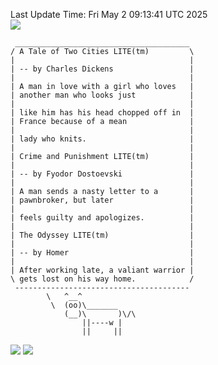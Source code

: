 Last Update Time: 
Fri May  2 09:13:41 UTC 2025
<br>![](https://img.shields.io/badge/%E5%A4%A7%E5%AE%B6-%E5%AE%89%E5%AE%89-green)<br>
```
 _______________________________________
/ A Tale of Two Cities LITE(tm)         \
|                                       |
| -- by Charles Dickens                 |
|                                       |
| A man in love with a girl who loves   |
| another man who looks just            |
|                                       |
| like him has his head chopped off in  |
| France because of a mean              |
|                                       |
| lady who knits.                       |
|                                       |
| Crime and Punishment LITE(tm)         |
|                                       |
| -- by Fyodor Dostoevski               |
|                                       |
| A man sends a nasty letter to a       |
| pawnbroker, but later                 |
|                                       |
| feels guilty and apologizes.          |
|                                       |
| The Odyssey LITE(tm)                  |
|                                       |
| -- by Homer                           |
|                                       |
| After working late, a valiant warrior |
\ gets lost on his way home.            /
 ---------------------------------------
        \   ^__^
         \  (oo)\_______
            (__)\       )\/\
                ||----w |
                ||     ||
```
![](https://github-readme-stats.vercel.app/api?username=chenlitw)
![](https://github-readme-stats.vercel.app/api/top-langs/?username=chenlitw)
